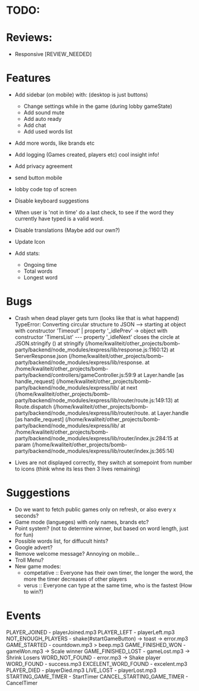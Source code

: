 # TODO:

# Reviews:
- Responsive [REVIEW_NEEDED]

# Features
- Add sidebar (on mobile) with: (desktop is just buttons)
  - Change settings while in the game (during lobby gameState)
  - Add sound mute
  - Add auto ready
  - Add chat
  - Add used words list

- Add more words, like brands etc
- Add logging (Games created, players etc) cool insight info!
- Add privacy agreement
- send button mobile
- lobby code top of screen
- Disable keyboard suggestions
- When user is 'not in time' do a last check, to see if the word they currently have typed is a valid word.
- Disable translations (Maybe add our own?)
- Update Icon

- Add stats:
  - Ongoing time
  - Total words
  - Longest word

# Bugs
- Crash when dead player gets turn (looks like that is what happend)
TypeError: Converting circular structure to JSON
   --> starting at object with constructor 'Timeout'
   |     property '_idlePrev' -> object with constructor 'TimersList'
   --- property '_idleNext' closes the circle
   at JSON.stringify (<anonymous>)
   at stringify (/home/kwaliteit/other_projects/bomb-party/backend/node_modules/express/lib/response.js:1160:12)
   at ServerResponse.json (/home/kwaliteit/other_projects/bomb-party/backend/node_modules/express/lib/response.
   at /home/kwaliteit/other_projects/bomb-party/backend/controllers/gameController.js:59:9
   at Layer.handle [as handle_request] (/home/kwaliteit/other_projects/bomb-party/backend/node_modules/express/lib/
   at next (/home/kwaliteit/other_projects/bomb-party/backend/node_modules/express/lib/router/route.js:149:13)
   at Route.dispatch (/home/kwaliteit/other_projects/bomb-party/backend/node_modules/express/lib/router/route.
   at Layer.handle [as handle_request] (/home/kwaliteit/other_projects/bomb-party/backend/node_modules/express/lib/
   at /home/kwaliteit/other_projects/bomb-party/backend/node_modules/express/lib/router/index.js:284:15
   at param (/home/kwaliteit/other_projects/bomb-party/backend/node_modules/express/lib/router/index.js:365:14)

- Lives are not displayed correctly, they switch at somepoint from number to icons (think whne its less then 3 lives remaining)

# Suggestions
- Do we want to fetch public games only on refresh, or also every x seconds?
- Game mode (langueges) with only names, brands etc?
- Point system? (not to determine winner, but based on word length, just for fun)
- Possible words list, for diffucult hints?
- Google advert?
- Remove welcome message? Annoying on mobile...
- Troll Menu?
- New game modes:
  - competative :: Everyone has their own timer, the longer the word, the more the timer decreases of other players
  - verus :: Everyone can type at the same time, who is the fastest (How to win?)

# Events
PLAYER_JOINED               - playerJoined.mp3
PLAYER_LEFT                 - playerLeft.mp3
NOT_ENOUGH_PLAYERS          - shake(#startGameButton) -> toast -> error.mp3
GAME_STARTED                - countdown.mp3 > beep.mp3
GAME_FINISHED_WON           - gameWon.mp3 -> Scale winner
GAME_FINISHED_LOST          - gameLost.mp3 -> Shrink Losers
WORD_NOT_FOUND              - error.mp3 -> Shake player
WORD_FOUND                  - success.mp3
EXCELENT_WORD_FOUND         - excelent.mp3
PLAYER_DIED                 - playerDied.mp3
LIVE_LOST                   - playerLost.mp3
STARTING_GAME_TIMER         - StartTimer
CANCEL_STARTING_GAME_TIMER  - CancelTimer
